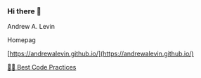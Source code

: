 ### Hi there 👋

Andrew A. Levin

Homepag 

[https://andrewalevin.github.io/](https://andrewalevin.github.io/)



[👨‍💻 Best Code Practices](https://github.com/andrewalevin/best-code-practices)

<!--
**andrewalevin/andrewalevin** is a ✨ _special_ ✨ repository because its `README.md` (this file) appears on your GitHub profile.

Here are some ideas to get you started:

- 🔭 I’m currently working on ...
- 🌱 I’m currently learning ...
- 👯 I’m looking to collaborate on ...
- 🤔 I’m looking for help with ...
- 💬 Ask me about ...
- 📫 How to reach me: ...
- 😄 Pronouns: ...
- ⚡ Fun fact: ...
-->



